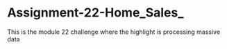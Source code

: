 # Assignment-22-Home_Sales_
This is the module 22 challenge where the highlight is processing massive data 

